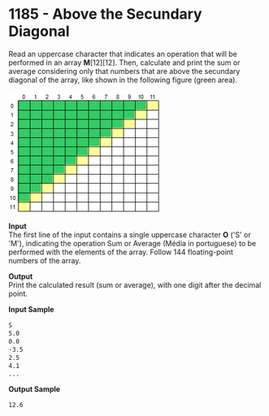 # 1185 - Above the Secundary Diagonal

Read an uppercase character that indicates an operation that will be performed in an array **M**[12][12]. Then, calculate and print the sum or average considering only that numbers that are above the secundary diagonal of the array, like shown in the following figure (green area).

![1185_AboveTheSecundaryDiagonal.webp](https://github.com/ricrochads/beecrowd-solutions/blob/main/01.%20Beginner/1185%20-%20Above%20the%20Secundary%20Diagonal/1185_AboveTheSecundaryDiagonal.webp)

**Input**<br>
The first line of the input contains a single uppercase character **O** ('S' or 'M'), indicating the operation Sum or Average (Média in portuguese) to be performed with the elements of the array. Follow 144 floating-point numbers of the array.

**Output**<br>
Print the calculated result (sum or average), with one digit after the decimal point.

**Input Sample**
````
S 
5.0 
0.0 
-3.5 
2.5 
4.1 
...
````

**Output Sample**
````
12.6
````
